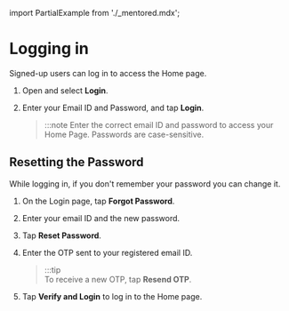 import PartialExample from './_mentored.mdx';

# Logging in

Signed-up users can log in to access the Home page.

1.  Open <PartialExample mentored /> and select **Login**.

2.  Enter your Email ID and Password, and tap **Login**.

    > :::note
    > Enter the correct email ID and password to access your Home Page. Passwords are case-sensitive.
    

## Resetting the Password

While logging in, if you don't remember your password you can change it.

1. On the Login page, tap **Forgot Password**.
2. Enter your email ID and the new password.
3. Tap **Reset Password**.
4. Enter the OTP sent to your registered email ID.

    > :::tip  
    > To receive a new OTP, tap **Resend OTP**.

5. Tap **Verify and Login** to log in to the Home page.
